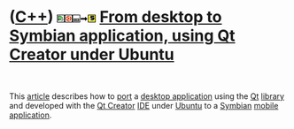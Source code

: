 



 

 

 

 

 

([C++](Cpp.md)) ![Qt Creator](PicQtCreator.png)![Ubuntu](PicUbuntu.png)![Desktop](PicDesktop.png)![to](PicTo.png)![Symbian](PicSymbian.png) [From desktop to Symbian application, using Qt Creator under Ubuntu](CppFromQtCreatorUbuntuDesktopToSymbian.md)
=============================================================================================================================================================================================================================================================

 

This [article](CppArticle.md) describes how to [port](CppPort.md) a
[desktop application](CppDesktopApplication.md) using the
[Qt](CppQt.md) [library](CppLibrary.md) and developed with the [Qt
Creator](CppQtCreator.md) [IDE](CppIde.md) under
[Ubuntu](CppUbuntu.md) to a [Symbian](CppSymbian.md) [mobile
application](CppMobileApplication.md).

 

 

 

 

 





 




